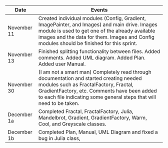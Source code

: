 | Date         | Events
|--------------|--------------------
|November 11   | Created individual modules (Config, Gradient, ImagePainter, and Images) and main drive. Images module is used to get one of the already available images and the data for them. Images and Config modules should be finished for this sprint.
|November 13   | Finished splitting functionality between files. Added comments. Added UML diagram. Added Plan. Added user Manual.
|November 30   | (I am not a smart man) Completely read through documentation and started creating needed modules such as FractalFactory, Fractal, GradientFactory, etc. Comments have been added to each file indicating some general steps that will need to be taken.
|December 1a    | Completed Fractal, FractalFactory, Julia, Mandelbrot, Gradient, GradientFactory, Warm, Cool, and Greyscale classes.
| December 1b   | Completed Plan, Manual, UML Diagram and fixed a bug in Julia class, 
